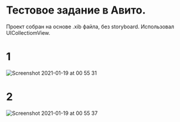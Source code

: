 # Тестовое задание в Авито.

Проект собран на основе .xib файла, без storyboard.
Использовал UICollectiomView.

# 1
![Screenshot 2021-01-19 at 00 55 31](https://user-images.githubusercontent.com/64494962/104966374-c7dbe700-59f1-11eb-938c-d013b3f5cc69.png)
# 2
![Screenshot 2021-01-19 at 00 55 37](https://user-images.githubusercontent.com/64494962/104966417-e3df8880-59f1-11eb-84f6-59a077ebf8e6.png)
